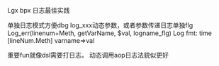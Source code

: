 Lgx  bpx 日志最佳实践



单独日志模式方便dbg     log_xxx动态参数，或者参数传递日志单独flg
Log_err(linenum+Meth, getVarName, $val, logname_flg)
Log fmt:  time [lineNum.Meth] varname=>val

重要fun就像dsl需要打日志。
动态调用aop日志法貌似更好




